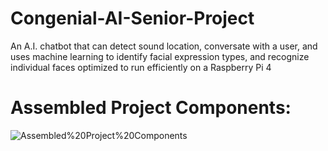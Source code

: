 # Congenial-AI-Senior-Project
An A.I. chatbot that can detect sound location, conversate with a user, and uses machine learning to identify facial expression types, and recognize individual faces optimized to run efficiently on a Raspberry Pi 4

# Assembled Project Components:
![Assembled%20Project%20Components](https://github.com/jwrhone/Congenial-AI-Senior-Project/blob/main/media/Assembled%20Project%20Components.jpg)
